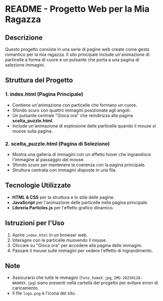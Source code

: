 # README - Progetto Web per la Mia Ragazza

## Descrizione
Questo progetto consiste in una serie di pagine web create come gesto romantico per la mia ragazza. Il sito principale include un'animazione di particelle a forma di cuore e un pulsante che porta a una pagina di selezione immagini.

## Struttura del Progetto

### 1. **index.html** (Pagina Principale)
- Contiene un'animazione con particelle che formano un cuore.
- Sfondo scuro con quattro immagini posizionate agli angoli.
- Un pulsante centrale "Gioca ora" che reindirizza alla pagina **scelta_puzzle.html**.
- Include un'animazione di esplosione delle particelle quando il mouse si muove sulla pagina.

### 2. **scelta_puzzle.html** (Pagina di Selezione)
- Mostra una galleria di immagini con un effetto hover che ingrandisce l'immagine al passaggio del mouse.
- Sfondo scuro per mantenere la coerenza con la pagina principale.
- Struttura centrata con immagini disposte in una fila.

## Tecnologie Utilizzate
- **HTML & CSS** per la struttura e lo stile delle pagine.
- **JavaScript** per l'animazione delle particelle nella pagina principale.
- **Libreria Particles.js** per l'effetto grafico dinamico.

## Istruzioni per l'Uso
1. Aprire `index.html` in un browser web.
2. Interagire con le particelle muovendo il mouse.
3. Cliccare su "Gioca ora" per accedere alla pagina delle immagini.
4. Passare il mouse sulle immagini per vedere l'effetto di ingrandimento.

## Note
- Assicurarsi che tutte le immagini (`foto_homeX.jpg`, `IMG-20250128-WA00XX.jpg`) siano presenti nella cartella del progetto per evitare errori di caricamento.
- Il file `logo.png` è l'icona del sito.

